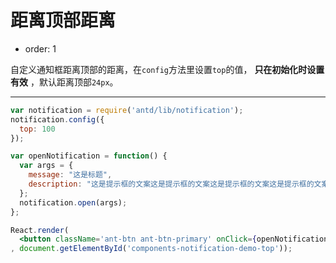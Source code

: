# 距离顶部距离

- order: 1

自定义通知框距离顶部的距离，在`config`方法里设置`top`的值， **只在初始化时设置有效** ，默认距离顶部`24px`。

---

````jsx
var notification = require('antd/lib/notification');
notification.config({
  top: 100
});

var openNotification = function() {
  var args = {
    message: "这是标题",
    description: "这是提示框的文案这是提示框的文案这是提示框的文案这是提示框的文案这是提示框的文案这是提示框的文案这是提示框的文案",
  };
  notification.open(args);
};

React.render(
  <button className='ant-btn ant-btn-primary' onClick={openNotification}>打开通知提醒框</button>
, document.getElementById('components-notification-demo-top'));
````
